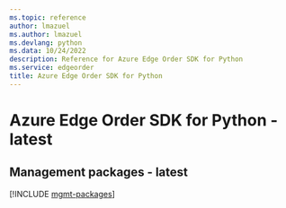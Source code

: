 ```yaml
---
ms.topic: reference
author: lmazuel
ms.author: lmazuel
ms.devlang: python
ms.data: 10/24/2022
description: Reference for Azure Edge Order SDK for Python
ms.service: edgeorder
title: Azure Edge Order SDK for Python
---
```

# Azure Edge Order SDK for Python - latest

## Management packages - latest
[!INCLUDE [mgmt-packages](edge-order-mgmt-index.md)]